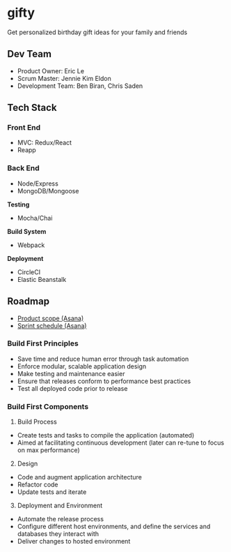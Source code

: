 # gifty

Get personalized birthday gift ideas for your family and friends 

## Dev Team 
- Product Owner: Eric Le
- Scrum Master: Jennie Kim Eldon
- Development Team: Ben Biran, Chris Saden

## Tech Stack

### Front End

- MVC: Redux/React 
- Reapp 

### Back End 

- Node/Express
- MongoDB/Mongoose

**Testing**

- Mocha/Chai

**Build System**

- Webpack 

**Deployment**

- CircleCI
- Elastic Beanstalk

## Roadmap 
- [Product scope (Asana)](https://app.asana.com/0/46865547141591/list)
- [Sprint schedule (Asana)](https://app.asana.com/0/46865547141637/list)

### Build First Principles

- Save time and reduce human error through task automation 
- Enforce modular, scalable application design
- Make testing and maintenance easier
- Ensure that releases conform to performance best practices
- Test all deployed code prior to release

### Build First Components 

1. Build Process
  - Create tests and tasks to compile the application (automated)
  - Aimed at facilitating continuous development (later can re-tune to focus on max performance)
2. Design
  - Code and augment application architecture  
  - Refactor code
  - Update tests and iterate 
3. Deployment and Environment 
  - Automate the release process 
  - Configure different host environments, and define the services and databases they interact with
  - Deliver changes to hosted environment

